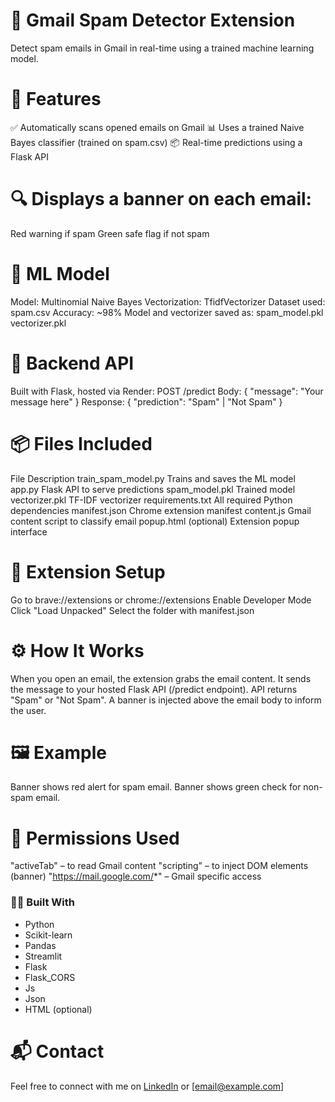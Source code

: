 # 📧 Gmail Spam Detector Extension
Detect spam emails in Gmail in real-time using a trained machine learning model.

# 🚀 Features
✅ Automatically scans opened emails on Gmail
📊 Uses a trained Naive Bayes classifier (trained on spam.csv)
📦 Real-time predictions using a Flask API

# 🔍 Displays a banner on each email:
Red warning if spam
Green safe flag if not spam

# 🧠 ML Model
Model: Multinomial Naive Bayes
Vectorization: TfidfVectorizer
Dataset used: spam.csv
Accuracy: ~98%
Model and vectorizer saved as:
spam_model.pkl
vectorizer.pkl

# 🧪 Backend API
Built with Flask, hosted via Render:
POST /predict
Body: { "message": "Your message here" }
Response: { "prediction": "Spam" | "Not Spam" }

# 📦 Files Included
File	Description
train_spam_model.py	Trains and saves the ML model
app.py	Flask API to serve predictions
spam_model.pkl	Trained model
vectorizer.pkl	TF-IDF vectorizer
requirements.txt	All required Python dependencies
manifest.json	Chrome extension manifest
content.js	Gmail content script to classify email
popup.html (optional)	Extension popup interface

# 🧩 Extension Setup
Go to brave://extensions or chrome://extensions
Enable Developer Mode
Click "Load Unpacked"
Select the folder with manifest.json

# ⚙️ How It Works
When you open an email, the extension grabs the email content.
It sends the message to your hosted Flask API (/predict endpoint).
API returns "Spam" or "Not Spam".
A banner is injected above the email body to inform the user.

# 🖼️ Example
Banner shows red alert for spam email.
Banner shows green check for non-spam email.

# 🔐 Permissions Used
"activeTab" – to read Gmail content
"scripting" – to inject DOM elements (banner)
"https://mail.google.com/*" – Gmail specific access

### 👨‍💻 Built With
* Python
* Scikit-learn
* Pandas 
* Streamlit
* Flask
* Flask_CORS
* Js
* Json
* HTML (optional)

# 📬 Contact
Feel free to connect with me on [LinkedIn](www.linkedin.com/in/mohammed-hashir-99793428a) or \[[email@example.com](mailto:smdhashir2006@gmail.com)]
